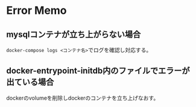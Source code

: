 # Error Memo

## mysqlコンテナが立ち上がらない場合
``docker-compose logs <コンテナ名>``でログを確認し対応する。

## docker-entrypoint-initdb内のファイルでエラーが出ている場合
dockerのvolumeを削除しdockerのコンテナを立ち上げなおす。